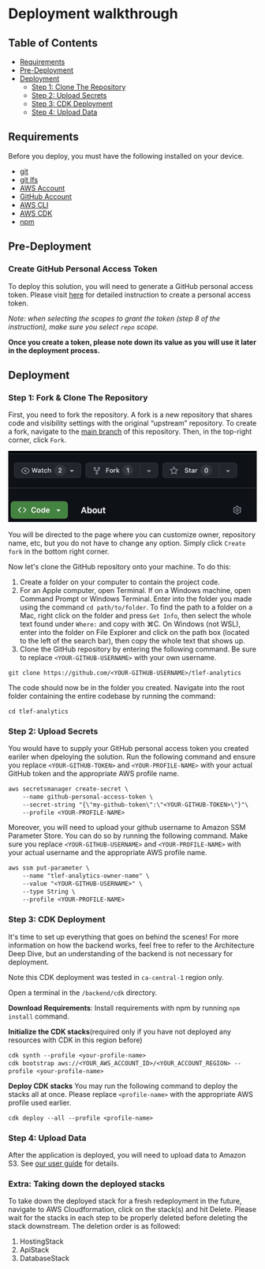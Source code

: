 # Deployment walkthrough

## Table of Contents
- [Requirements](#requirements)
- [Pre-Deployment](#pre-deployment)
- [Deployment](#deployment)
    - [Step 1: Clone The Repository](#step-1-clone-the-repository)
    - [Step 2: Upload Secrets](#step-2-upload-secrets)
    - [Step 3: CDK Deployment](#step-3-cdk-deployment)
    - [Step 4: Upload Data](#step-4-upload-data)

## Requirements
Before you deploy, you must have the following installed on your device.
- [git](https://git-scm.com/downloads)
- [git lfs](https://git-lfs.com/)
- [AWS Account](https://aws.amazon.com/account/)
- [GitHub Account](https://github.com/)
- [AWS CLI](https://aws.amazon.com/cli/)
- [AWS CDK](https://docs.aws.amazon.com/cdk/v2/guide/cli.html)
- [npm](https://docs.npmjs.com/downloading-and-installing-node-js-and-npm)

## Pre-Deployment
### Create GitHub Personal Access Token
To deploy this solution, you will need to generate a GitHub personal access token. Please visit [here](https://docs.github.com/en/authentication/keeping-your-account-and-data-secure/managing-your-personal-access-tokens#creating-a-personal-access-token-classic) for detailed instruction to create a personal access token.

*Note: when selecting the scopes to grant the token (step 8 of the instruction), make sure you select `repo` scope.*

**Once you create a token, please note down its value as you will use it later in the deployment process.**

## Deployment
### Step 1: Fork & Clone The Repository
First, you need to fork the repository. A fork is a new repository that shares code and visibility settings with the original “upstream” repository. To create a fork, navigate to the [main branch](https://github.com/UBC-CIC/tlef-analytics) of this repository. Then, in the top-right corner, click `Fork`.

![](./images/fork-repo.jpeg)

You will be directed to the page where you can customize owner, repository name, etc, but you do not have to change any option. Simply click `Create fork` in the bottom right corner.

Now let's clone the GitHub repository onto your machine. To do this:
1. Create a folder on your computer to contain the project code.
2. For an Apple computer, open Terminal. If on a Windows machine, open Command Prompt or Windows Terminal. Enter into the folder you made using the command `cd path/to/folder`. To find the path to a folder on a Mac, right click on the folder and press `Get Info`, then select the whole text found under `Where:` and copy with ⌘C. On Windows (not WSL), enter into the folder on File Explorer and click on the path box (located to the left of the search bar), then copy the whole text that shows up.
3. Clone the GitHub repository by entering the following command. Be sure to replace `<YOUR-GITHUB-USERNAME>` with your own username.
```
git clone https://github.com/<YOUR-GITHUB-USERNAME>/tlef-analytics
```
The code should now be in the folder you created. Navigate into the root folder containing the entire codebase by running the command:
```
cd tlef-analytics
```

### Step 2: Upload Secrets
You would have to supply your GitHub personal access token you created eariler when dpeloying the solution. Run the following command and ensure you replace `<YOUR-GITHUB-TOKEN>` and `<YOUR-PROFILE-NAME>` with your actual GitHub token and the appropriate AWS profile name.
```
aws secretsmanager create-secret \
    --name github-personal-access-token \
    --secret-string "{\"my-github-token\":\"<YOUR-GITHUB-TOKEN>\"}"\
    --profile <YOUR-PROFILE-NAME>
```

Moreover, you will need to upload your github username to Amazon SSM Parameter Store. You can do so by running the following command. Make sure you replace `<YOUR-GITHUB-USERNAME>` and `<YOUR-PROFILE-NAME>` with your actual username and the appropriate AWS profile name.

```
aws ssm put-parameter \
    --name "tlef-analytics-owner-name" \
    --value "<YOUR-GITHUB-USERNAME>" \
    --type String \
    --profile <YOUR-PROFILE-NAME>
```

### Step 3: CDK Deployment
It's time to set up everything that goes on behind the scenes! For more information on how the backend works, feel free to refer to the Architecture Deep Dive, but an understanding of the backend is not necessary for deployment.

Note this CDK deployment was tested in `ca-central-1` region only.

Open a terminal in the `/backend/cdk` directory.

**Download Requirements**: Install requirements with npm by running `npm install` command.

**Initialize the CDK stacks**(required only if you have not deployed any resources with CDK in this region before)
```
cdk synth --profile <your-profile-name>
cdk bootstrap aws://<YOUR_AWS_ACCOUNT_ID>/<YOUR_ACCOUNT_REGION> --profile <your-profile-name>
```

**Deploy CDK stacks**
You may run the following command to deploy the stacks all at once. Please replace `<profile-name>` with the appropriate AWS profile used earlier.
```
cdk deploy --all --profile <profile-name>
```
### Step 4: Upload Data
After the application is deployed, you will need to upload data to Amazon S3. See [our user guide]() for details.

### Extra: Taking down the deployed stacks
To take down the deployed stack for a fresh redeployment in the future, navigate to AWS Cloudformation, click on the stack(s) and hit Delete. Please wait for the stacks in each step to be properly deleted before deleting the stack downstream. The deletion order is as followed:

1. HostingStack
2. ApiStack
3. DatabaseStack